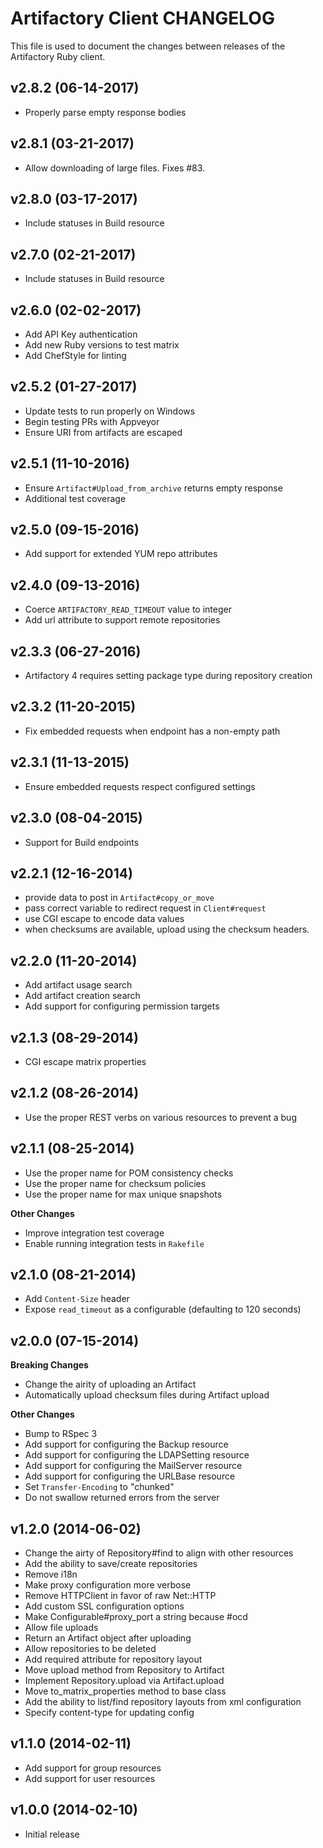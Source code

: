 Artifactory Client CHANGELOG
============================
This file is used to document the changes between releases of the Artifactory
Ruby client.

<!-- latest_release -->
<!-- latest_release -->

<!-- release_rollup -->
<!-- release_rollup -->

<!-- latest_stable_release -->
v2.8.2 (06-14-2017)
-------------------
- Properly parse empty response bodies
<!-- latest_stable_release -->

v2.8.1 (03-21-2017)
-------------------
- Allow downloading of large files. Fixes #83.

v2.8.0 (03-17-2017)
-------------------
- Include statuses in Build resource

v2.7.0 (02-21-2017)
-------------------
- Include statuses in Build resource

v2.6.0 (02-02-2017)
-------------------
- Add API Key authentication
- Add new Ruby versions to test matrix
- Add ChefStyle for linting

v2.5.2 (01-27-2017)
-------------------
- Update tests to run properly on Windows
- Begin testing PRs with Appveyor
- Ensure URI from artifacts are escaped

v2.5.1 (11-10-2016)
-------------------
- Ensure `Artifact#Upload_from_archive` returns empty response
- Additional test coverage

v2.5.0 (09-15-2016)
-------------------
- Add support for extended YUM repo attributes

v2.4.0 (09-13-2016)
-------------------
- Coerce `ARTIFACTORY_READ_TIMEOUT` value to integer
- Add url attribute to support remote repositories

v2.3.3 (06-27-2016)
-------------------
- Artifactory 4 requires setting package type during repository creation

v2.3.2 (11-20-2015)
-------------------
- Fix embedded requests when endpoint has a non-empty path

v2.3.1 (11-13-2015)
-------------------
- Ensure embedded requests respect configured settings

v2.3.0 (08-04-2015)
-------------------
- Support for Build endpoints

v2.2.1 (12-16-2014)
-------------------
- provide data to post in `Artifact#copy_or_move`
- pass correct variable to redirect request in `Client#request`
- use CGI escape to encode data values
- when checksums are available, upload using the checksum headers.

v2.2.0 (11-20-2014)
-------------------
- Add artifact usage search
- Add artifact creation search
- Add support for configuring permission targets

v2.1.3 (08-29-2014)
-------------------
- CGI escape matrix properties

v2.1.2 (08-26-2014)
-------------------
- Use the proper REST verbs on various resources to prevent a bug

v2.1.1 (08-25-2014)
-------------------
- Use the proper name for POM consistency checks
- Use the proper name for checksum policies
- Use the proper name for max unique snapshots

**Other Changes**
- Improve integration test coverage
- Enable running integration tests in `Rakefile`

v2.1.0 (08-21-2014)
-------------------
- Add `Content-Size` header
- Expose `read_timeout` as a configurable (defaulting to 120 seconds)

v2.0.0 (07-15-2014)
-------------------
**Breaking Changes**
- Change the airity of uploading an Artifact
- Automatically upload checksum files during Artifact upload

**Other Changes**
- Bump to RSpec 3
- Add support for configuring the Backup resource
- Add support for configuring the LDAPSetting resource
- Add support for configuring the MailServer resource
- Add support for configuring the URLBase resource
- Set `Transfer-Encoding` to "chunked"
- Do not swallow returned errors from the server

v1.2.0 (2014-06-02)
-------------------
- Change the airty of Repository#find to align with other resources
- Add the ability to save/create repositories
- Remove i18n
- Make proxy configuration more verbose
- Remove HTTPClient in favor of raw Net::HTTP
- Add custom SSL configuration options
- Make Configurable#proxy_port a string because #ocd
- Allow file uploads
- Return an Artifact object after uploading
- Allow repositories to be deleted
- Add required attribute for repository layout
- Move upload method from Repository to Artifact
- Implement Repository.upload via Artifact.upload
- Move to_matrix_properties method to base class
- Add the ability to list/find repository layouts from xml configuration
- Specify content-type for updating config

v1.1.0 (2014-02-11)
-------------------
- Add support for group resources
- Add support for user resources

v1.0.0 (2014-02-10)
-------------------
- Initial release
